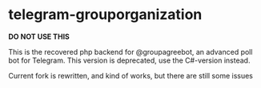 # telegram-grouporganization

**DO NOT USE THIS**

This is the recovered php backend for @groupagreebot, an advanced poll bot for Telegram. This version is deprecated, use the C#-version instead.

Current fork is rewritten, and kind of works, but there are still some issues

